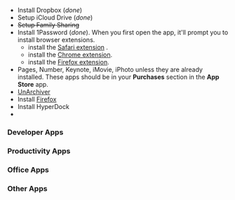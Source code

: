 * Install Dropbox (*done*)
* Setup iCloud Drive (*done*)
* ~~Setup Family Sharing~~
* Install 1Password (*done*). When you first open the app, it'll prompt you to install browser extensions.
    * install the [Safari extension](https://agilebits.com/onepassword/extensions) .
    * install the [Chrome extension](https://agilebits.com/onepassword/extensions/chrome?beta=false).
    * install the [Firefox extension](https://agilebits.com/onepassword/extensions/firefox?beta=false).
* Pages, Number, Keynote, iMovie, iPhoto unless they are already installed. These apps should be in your **Purchases** section in the **App Store** app.
* [UnArchiver](https://itunes.apple.com/gb/app/the-unarchiver/id425424353?mt=12)
* Install [Firefox](https://www.mozilla.org/en-GB/firefox/new/)
* Install HyperDock
* 

### Developer Apps

### Productivity Apps

### Office Apps

### Other Apps